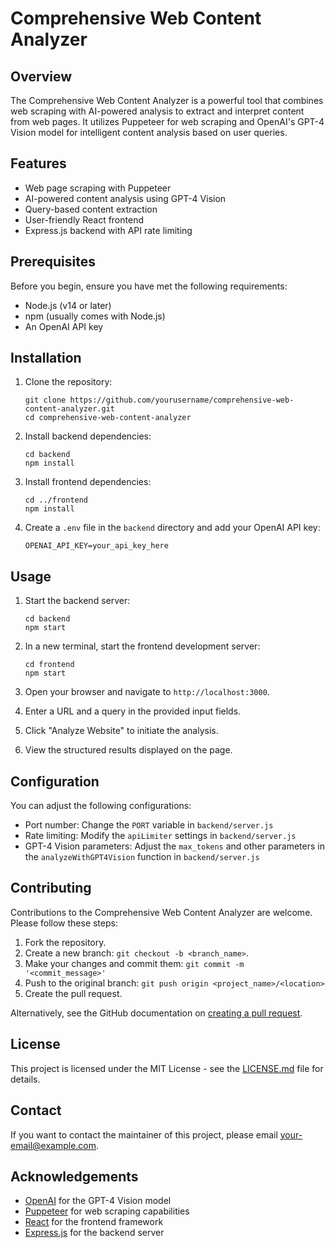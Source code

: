 # Comprehensive Web Content Analyzer

## Overview

The Comprehensive Web Content Analyzer is a powerful tool that combines web scraping with AI-powered analysis to extract and interpret content from web pages. It utilizes Puppeteer for web scraping and OpenAI's GPT-4 Vision model for intelligent content analysis based on user queries.

## Features

- Web page scraping with Puppeteer
- AI-powered content analysis using GPT-4 Vision
- Query-based content extraction
- User-friendly React frontend
- Express.js backend with API rate limiting

## Prerequisites

Before you begin, ensure you have met the following requirements:

- Node.js (v14 or later)
- npm (usually comes with Node.js)
- An OpenAI API key

## Installation

1. Clone the repository:
   ```
   git clone https://github.com/yourusername/comprehensive-web-content-analyzer.git
   cd comprehensive-web-content-analyzer
   ```

2. Install backend dependencies:
   ```
   cd backend
   npm install
   ```

3. Install frontend dependencies:
   ```
   cd ../frontend
   npm install
   ```

4. Create a `.env` file in the `backend` directory and add your OpenAI API key:
   ```
   OPENAI_API_KEY=your_api_key_here
   ```

## Usage

1. Start the backend server:
   ```
   cd backend
   npm start
   ```

2. In a new terminal, start the frontend development server:
   ```
   cd frontend
   npm start
   ```

3. Open your browser and navigate to `http://localhost:3000`.

4. Enter a URL and a query in the provided input fields.

5. Click "Analyze Website" to initiate the analysis.

6. View the structured results displayed on the page.

## Configuration

You can adjust the following configurations:

- Port number: Change the `PORT` variable in `backend/server.js`
- Rate limiting: Modify the `apiLimiter` settings in `backend/server.js`
- GPT-4 Vision parameters: Adjust the `max_tokens` and other parameters in the `analyzeWithGPT4Vision` function in `backend/server.js`

## Contributing

Contributions to the Comprehensive Web Content Analyzer are welcome. Please follow these steps:

1. Fork the repository.
2. Create a new branch: `git checkout -b <branch_name>`.
3. Make your changes and commit them: `git commit -m '<commit_message>'`
4. Push to the original branch: `git push origin <project_name>/<location>`
5. Create the pull request.

Alternatively, see the GitHub documentation on [creating a pull request](https://help.github.com/articles/creating-a-pull-request/).

## License

This project is licensed under the MIT License - see the [LICENSE.md](LICENSE.md) file for details.

## Contact

If you want to contact the maintainer of this project, please email [your-email@example.com](mailto:your-email@example.com).

## Acknowledgements

- [OpenAI](https://openai.com/) for the GPT-4 Vision model
- [Puppeteer](https://pptr.dev/) for web scraping capabilities
- [React](https://reactjs.org/) for the frontend framework
- [Express.js](https://expressjs.com/) for the backend server
